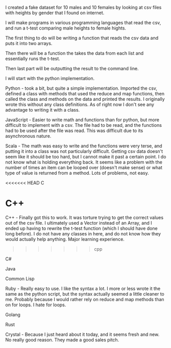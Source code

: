 I created a fake dataset for 10 males and 10 females by looking at csv files with heights by gender that I found on internet.

I will make programs in various programming languages that read the csv, and run a t-test comparing male heights to female hights.

The first thing to do will be writing a function that reads the csv data and puts it into two arrays.

Then there will be a function the takes the data from each list and essentially runs the t-test. 

Then last part will be outputting the result to the command line.

I will start with the python implementation.

Python - took a bit, but quite a simple implementation. Imported the csv, defined a class with methods that used the reduce and map functions, then called the class and methods on the data and printed the results. I originally wrote this without any class definitions. As of right now I don't see any advantage to writing it with a class.

JavaScript - Easier to write math and functions than for python, but more difficult to implement with a csv. The file had to be read, and the functions had to be used after the file was read. This was difficult due to its asynchronous nature.

Scala - The math was easy to write and the functions were very terse, and putting it into a class was not particularly difficult. Getting csv data doesn't seem like it should be too hard, but I cannot make it past a certain point. I do not know what is holding everything back. It seems like a problem with the number of times an item can be looped over (doesn't make sense) or what type of value is returned from a method. Lots of problems, not easy.

<<<<<<< HEAD
C

C++
=======
C++ - Finally got this to work. It was torture trying to get the correct values out of the csv file. I ultimately used a Vector instead of an Array, and I ended up having to rewrite the t-test function (which I should have done long before). I do not have any classes in here, and do not know how they would actually help anything. Major learning experience.
>>>>>>> cpp

C#

Java

Common Lisp

Ruby - Really easy to use. I like the syntax a lot. I more or less wrote it the same as the python script, but the syntax actually seemed a little cleaner to me. Probably because I would rather rely on reduce and map methods than on for loops. I hate for loops.

Golang

Rust

Crystal - Because I just heard about it today, and it seems fresh and new. No really good reason. They made a good sales pitch.